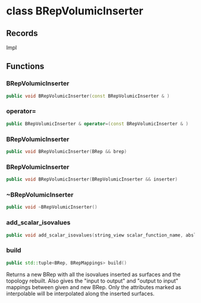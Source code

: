 # class BRepVolumicInserter


## Records

Impl



## Functions

### BRepVolumicInserter

```cpp
public void BRepVolumicInserter(const BRepVolumicInserter & )
```


### operator=

```cpp
public BRepVolumicInserter & operator=(const BRepVolumicInserter & )
```


### BRepVolumicInserter

```cpp
public void BRepVolumicInserter(BRep && brep)
```


### BRepVolumicInserter

```cpp
public void BRepVolumicInserter(BRepVolumicInserter && inserter)
```


### ~BRepVolumicInserter

```cpp
public void ~BRepVolumicInserter()
```


### add_scalar_isovalues

```cpp
public void add_scalar_isovalues(string_view scalar_function_name, absl::Span<const double> scalar_function_values)
```


### build

```cpp
public std::tuple<BRep, BRepMappings> build()
```


 Returns a new BRep with all the isovalues inserted as surfaces and the topology rebuilt. Also gives the "input to output" and "output to input" mappings between given and new BRep. Only the attributes marked as interpolable will be interpolated along the inserted surfaces.



